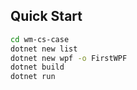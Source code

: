 

## Quick Start

```bash
cd wm-cs-case
dotnet new list
dotnet new wpf -o FirstWPF
dotnet build
dotnet run
```